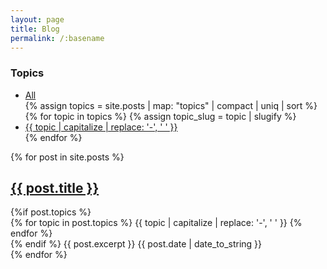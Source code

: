 ```yaml
---
layout: page
title: Blog
permalink: /:basename
---
```


<div class='blog-page-wrapper'>
	<div class="topic-filter">
		<h3>Topics</h3>
		<ul class="topic-list">
			<li><a href="{% link _pages/blog.md %}" class="{% if page.url == '/blog' %}active{% endif %}">All</a></li>
      		{% assign topics = site.posts | map: "topics" | compact | uniq | sort %}
      		{% for topic in topics %}
        	{% assign topic_slug = topic | slugify %}
        	<li><a href="{% link _pages/blog.md %}?topic={{ topic_slug }}" class="topic-link" data-topic="{{ topic_slug }}">{{ topic | capitalize | replace: '-', ' ' }}</a></li>
      		{% endfor %}
		</ul>
	</div>
	<div class="posts">
		{% for post in site.posts %}
		<div class="post" data-topics="{% for topic in post.topics }{{ topic | slugify }} {% endfor %}">
			<h2 class="post-title">
				<a href="{{ post.url | absolute_url }}">
					{{ post.title }}
				</a>
			</h2>
			{%if post.topics %}
			<div class="post-topics">
				{% for topic in post.topics %}
					<span class="post-topic">{{ topic | capitalize | replace: '-', ' ' }}</span>
				{% endfor %}
			</div>
			{% endif %}
			<span class="post-excerpt">{{ post.excerpt }}</span>
			<span class="post-date">{{ post.date | date_to_string }}</span>
		</div>
		{% endfor %}
    </div>
  </div>
</div>

<script>
document.addEventListener('DOMContentLoaded', function() {
  // Get URL parameters
  const urlParams = new URLSearchParams(window.location.search);
  const topicParam = urlParams.get('topic');
  
  // If there's a topic filter in the URL
  if (topicParam) {
    const posts = document.querySelectorAll('.post');
    const topicLinks = document.querySelectorAll('.topic-link');
    
    // Highlight the current topic filter
    topicLinks.forEach(link => {
      if (link.dataset.topic === topicParam) {
        link.classList.add('active');
      }
    });
    
    // Show only posts with the selected topic
    posts.forEach(post => {
      const postTopics = post.dataset.topics.split(' ');
      if (!postTopics.includes(topicParam)) {
        post.style.display = 'none';
      }
    });
  }
});
</script>

